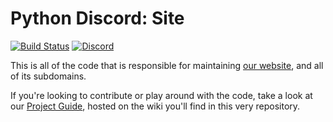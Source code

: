 # Python Discord: Site 

[![Build Status](https://dev.azure.com/python-discord/Python%20Discord/_apis/build/status/Site%20(Mainline))](https://dev.azure.com/python-discord/Python%20Discord/_build/latest?definitionId=2)
[![Discord](https://discordapp.com/api/guilds/267624335836053506/embed.png)](https://discord.gg/2B963hn)

This is all of the code that is responsible for maintaining [our website](https://pythondiscord.com), and all of
its subdomains.

If you're looking to contribute or play around with the code, take a look at our 
[Project Guide](https://wiki.pythondiscord.com/wiki/contributing/project/site), hosted on the wiki you'll find
in this very repository.
